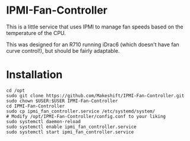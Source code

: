 # IPMI-Fan-Controller

This is a little service that uses IPMI to manage fan speeds based on the temperature of the CPU.

This was designed for an R710 running iDrac6 (which doesn't have fan curve control!), but should be fairly adaptable.

# Installation

```
cd /opt
sudo git clone https://github.com/Makeshift/IPMI-Fan-Controller.git
sudo chown $USER:$USER IPMI-Fan-Controller
cd IPMI-Fan-Controller
sudo cp ipmi_fan_controller.service /etc/systemd/system/
# Modify /opt/IPMI-Fan-Controller/config.conf to your liking
sudo systemctl daemon-reload
sudo systemctl enable ipmi_fan_controller.service
sudo systemctl start ipmi_fan_controller.service
```
